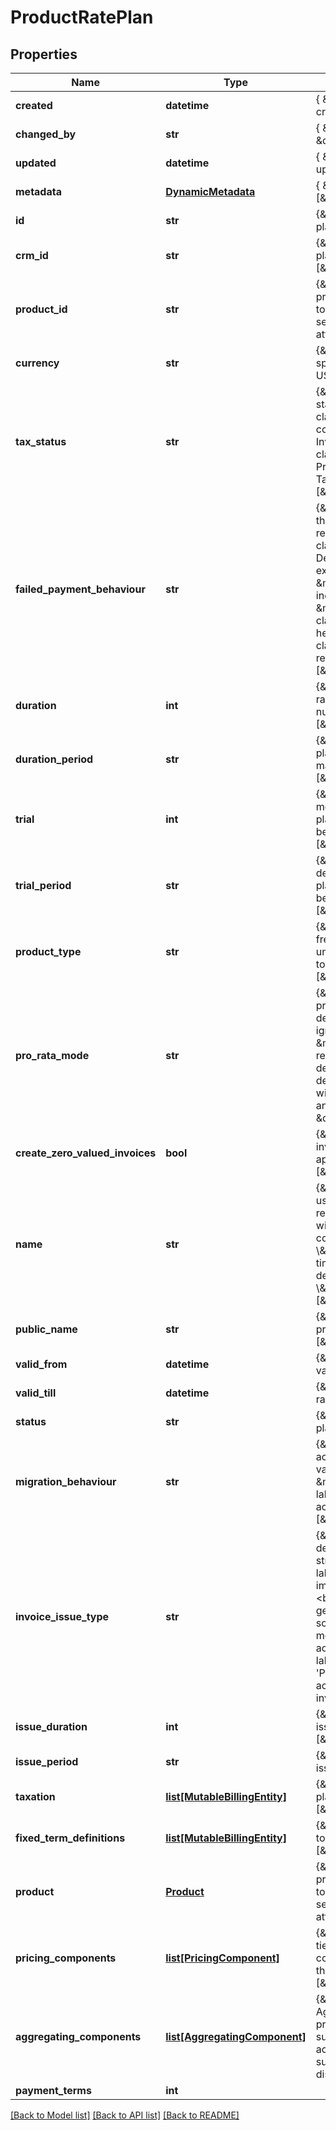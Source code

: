 # ProductRatePlan

## Properties
Name | Type | Description | Notes
------------ | ------------- | ------------- | -------------
**created** | **datetime** | { \&quot;description\&quot; : \&quot;The UTC DateTime when the object was created.\&quot;, \&quot;verbs\&quot;:[] } | [optional] 
**changed_by** | **str** | { \&quot;description\&quot; : \&quot;ID of the user who last updated the entity.\&quot;, \&quot;verbs\&quot;:[] } | [optional] 
**updated** | **datetime** | { \&quot;description\&quot; : \&quot;The UTC DateTime when the object was last updated.\&quot;, \&quot;verbs\&quot;:[] } | [optional] 
**metadata** | [**DynamicMetadata**](DynamicMetadata.md) | { \&quot;description\&quot; : \&quot;Add metadata.\&quot;, \&quot;verbs\&quot;:[\&quot;POST\&quot;] } | [optional] 
**id** | **str** | {\&quot;description\&quot;:\&quot;ID uniquely identifying this rate plan.\&quot;,\&quot;verbs\&quot;:[\&quot;GET\&quot;]} | [optional] 
**crm_id** | **str** | {\&quot;description\&quot;:\&quot;Customer-relationship-management ID of the rate plan.\&quot;,\&quot;verbs\&quot;:[\&quot;GET\&quot;,\&quot;PUT\&quot;,\&quot;POST\&quot;]} | [optional] 
**product_id** | **str** | {\&quot;description\&quot;:\&quot;ID of the product to which this rate plan belongs. A product is essentially a collection of rate plans, and describes the service conferred to a customer upon subscription to any of said product&#39;s rate plans. The product serves also as a template from which its rate plans can infer default attributes.\&quot;,\&quot;verbs\&quot;:[\&quot;POST\&quot;,\&quot;GET\&quot;]} | 
**currency** | **str** | {\&quot;description\&quot;:\&quot;The currency of the product-rate-plan &amp;mdash; as specified by a three-character ISO 4217 currency code (i.e. USD).\&quot;,\&quot;verbs\&quot;:[\&quot;POST\&quot;,\&quot;GET\&quot;]} | 
**tax_status** | **str** | {\&quot;default\&quot;:\&quot;inclusive\&quot;,\&quot;description\&quot;:\&quot;The tax status of the product-rate-plan &amp;mdash; either inclusive or exclusive.&lt;br&gt;&lt;span class&#x3D;\\\&quot;label label-default\\\&quot;&gt;exclusive&lt;/span&gt;pricing indicates that the cost of the Pricing Components do not include tax; when BillForward generates an Invoice, the tax will be calculated with this price as a base. &lt;br&gt;Tax-&lt;span class&#x3D;\\\&quot;label label-default\\\&quot;&gt;inclusive&lt;/span&gt;pricing indicates that the Pricing components include Tax. BillForward will still calculate tax on each invoice. Tax will be calculated from the sales price.\&quot;,\&quot;verbs\&quot;:[\&quot;POST\&quot;,\&quot;PUT\&quot;,\&quot;GET\&quot;]} | 
**failed_payment_behaviour** | **str** | {\&quot;default\&quot;:\&quot;None\&quot;,\&quot;description\&quot;:\&quot;The action that should be taken, should an invoice for some subscription to this rate plan remain unpaid despite the dunning period&#39;s being exceeded.&lt;br&gt;&lt;span class&#x3D;\\\&quot;label label-default\\\&quot;&gt;CancelSubscription&lt;/span&gt; &amp;mdash; Demotes the subscription to the &#x60;Failed&#x60; state as soon as the dunning period is exceeded.&lt;br&gt;&lt;span class&#x3D;\\\&quot;label label-default\\\&quot;&gt;None&lt;/span&gt; &amp;mdash; The subscription is allowed to continue in the &#x60;AwaitingPayment&#x60; state indefinitely even if the dunning period is exceeded.For slow payment cycles &amp;mdash; or when manual invoice remediation is common &amp;mdash; &lt;span class&#x3D;\\\&quot;label label-default\\\&quot;&gt;None&lt;/span&gt; is recommended.&lt;br&gt;In a heavily-automated SaaS environment, automatic cancellation via &lt;span class&#x3D;\\\&quot;label label-default\\\&quot;&gt;CancelSubscription&lt;/span&gt; is recommended.\&quot;,\&quot;verbs\&quot;:[\&quot;POST\&quot;,\&quot;PUT\&quot;,\&quot;GET\&quot;]} | 
**duration** | **int** | {\&quot;description\&quot;:\&quot;Number of length-measures which constitute the rate plan&#39;s period. If left unspecified: the rate plan will use the same &#x60;duration&#x60; number as the Product to which it belongs.\&quot;,\&quot;verbs\&quot;:[\&quot;POST\&quot;,\&quot;GET\&quot;]} | [optional] 
**duration_period** | **str** | {\&quot;description\&quot;:\&quot;Measure describing the magnitude of the rate plan&#39;s period. If left unspecified: the rate plan will use the same &#x60;durationPeriod&#x60; magnitude as the Product to which it belongs.\&quot;,\&quot;verbs\&quot;:[\&quot;POST\&quot;,\&quot;GET\&quot;]} | 
**trial** | **int** | {\&quot;default\&quot;:0,\&quot;description\&quot;:\&quot;Number of trial-length-measures which constitute the rate plan&#39;s trial period. If left unspecified: the rate plan will use the same &#x60;trial&#x60; number as the Product to which it belongs.\&quot;,\&quot;verbs\&quot;:[\&quot;POST\&quot;,\&quot;PUT\&quot;,\&quot;GET\&quot;]} | [optional] 
**trial_period** | **str** | {\&quot;default\&quot;:\&quot;none\&quot;,\&quot;description\&quot;:\&quot;Measure describing the magnitude of the rate plan&#39;s trial period. If left unspecified: the rate plan will use the same &#x60;trialPeriod&#x60; magnitude as the Product to which it belongs.\&quot;,\&quot;verbs\&quot;:[\&quot;POST\&quot;,\&quot;PUT\&quot;,\&quot;GET\&quot;]} | [optional] 
**product_type** | **str** | {\&quot;default\&quot;:\&quot;recurring\&quot;,\&quot;description\&quot;:\&quot;The frequency of the rate plan &amp;mdash; either recurring or non-recurring. If left unspecified: the rate plan will use the same &#x60;productType&#x60; frequency as the Product to which it belongs.\&quot;,\&quot;verbs\&quot;:[\&quot;POST\&quot;,\&quot;PUT\&quot;,\&quot;GET\&quot;]} | [optional] 
**pro_rata_mode** | **str** | {\&quot;default\&quot;:\&quot;WithCoupon\&quot;,\&quot;description\&quot;:\&quot;The pro-rata mode for the rate plan. &lt;br&gt;&lt;span class&#x3D;\\\&quot;label label-default\\\&quot;&gt;None&lt;/span&gt; &amp;mdash; The pro-rata cost for upgrades will be ignored.&lt;br&gt;&lt;span class&#x3D;\\\&quot;label label-default\\\&quot;&gt;WithCoupon&lt;/span&gt; &amp;mdash; The pro-rata cost for upgrades will be calculated based on the time remaining for the subscription. Discounts from any attached coupons will be deducted from the pro-rated cost.&lt;br&gt;&lt;span class&#x3D;\\\&quot;label label-default\\\&quot;&gt;WithoutCoupon&lt;/span&gt; &amp;mdash; The pro-rata cost for upgrades will be calculated based on the time remaining for the subscription. Discounts from any attached coupons will not be deducted from the pro-rated cost. \&quot;,\&quot;verbs\&quot;:[]} | 
**create_zero_valued_invoices** | **bool** | {\&quot;default\&quot;:\&quot;true\&quot;,\&quot;description\&quot;:\&quot;Whether invoices are created if they have a zero valued cost before any discounts are applied.\&quot;,\&quot;verbs\&quot;:[\&quot;POST\&quot;,\&quot;PUT\&quot;,\&quot;GET\&quot;] } | [default to False]
**name** | **str** | {\&quot;description\&quot;:\&quot;A friendly name &amp;mdash; for your benefit &amp;mdash; used to identify this rate plan within some product in BillForward. The name should reflect the fact that this rate plan provides to the customer a price tiering system within which a subscription to its Product can be made. &lt;br&gt;The rate plan&#39;s name could describe the nature of its price tiering (e.g. \\\&quot;Default pricing\\\&quot;, \\\&quot;Student pricing\\\&quot;).&lt;br&gt;Remember also that rate plans can override the timing prescribed by their product. If your rate plan is defined by its overriding the default timing of its product, then that can be reflected in that rate plan&#39;s name. (e.g. \\\&quot;Student pricing - Annual\\\&quot;).\&quot;,\&quot;verbs\&quot;:[\&quot;POST\&quot;,\&quot;PUT\&quot;,\&quot;GET\&quot;]} | 
**public_name** | **str** | {\&quot;description\&quot;:\&quot;A friendly non-unique name used to identify this product-rate-plan\&quot;,\&quot;verbs\&quot;:[\&quot;POST\&quot;,\&quot;PUT\&quot;,\&quot;GET\&quot;]} | [optional] 
**valid_from** | **datetime** | {\&quot;description\&quot;:\&quot;The UTC DateTime specifying when the rate plan is valid from.\&quot;,\&quot;verbs\&quot;:[\&quot;GET\&quot;]} | [optional] 
**valid_till** | **datetime** | {\&quot;description\&quot;:\&quot;The UTC DateTime specifying when the product-rate-plan is valid till.\&quot;,\&quot;verbs\&quot;:[\&quot;GET\&quot;]} | [optional] 
**status** | **str** | {\&quot;description\&quot;:\&quot;The current status of the rate plan.\&quot;,\&quot;verbs\&quot;:[]} | [optional] 
**migration_behaviour** | **str** | {\&quot;default\&quot;:\&quot;CreditAccount\&quot;,\&quot;description\&quot;:\&quot;The action that should be taken, should the pro-rata calculation result in a negative value.&lt;br&gt;&lt;span class&#x3D;\\\&quot;label label-default\\\&quot;&gt;NoCharge&lt;/span&gt; &amp;mdash; Don&#39;t return to the customer any money.&lt;br&gt;&lt;span class&#x3D;\\\&quot;label label-default\\\&quot;&gt;CreditAccount&lt;/span&gt; &amp;mdash; Credit the customer&#39;s account with the amount.\&quot;,\&quot;verbs\&quot;:[\&quot;POST\&quot;,\&quot;PUT\&quot;,\&quot;GET\&quot;]} | 
**invoice_issue_type** | **str** | {\&quot;default\&quot;:\&quot;&lt;span class&#x3D;\\\&quot;label label-default\\\&quot;&gt;Immediate&lt;/span&gt;\&quot;,\&quot;description\&quot;:\&quot;The strategy for how invoices for this plan will be issued.&lt;br&gt;&lt;span class&#x3D;\\\&quot;label label-default\\\&quot;&gt;Immediate&lt;/span&gt; &amp;mdash; All generated invoices move immediately to the &#39;Unpaid&#39; state &amp;mdash; beginning the payment pursuit process.&lt;br&gt;&lt;span class&#x3D;\\\&quot;label label-default\\\&quot;&gt;Delayed&lt;/span&gt; &amp;mdash; All generated invoices begin in the &#39;Pending&#39; state. An &#39;Issue Invoice&#39; amendment is scheduled (based on the rate plan&#39;s &#x60;issueDuration&#x60; and &#x60;issuePeriod&#x60;) that will move the invoice to the &#39;Unpaid&#39; state (beginning the payment pursuit process) in accordance with the rate plan&#39;s issuance schedule.&lt;br&gt;&lt;span class&#x3D;\\\&quot;label label-default\\\&quot;&gt;Manual&lt;/span&gt; &amp;mdash; All generated invoices sit in the &#39;Pending&#39; state &amp;mdash; they will not be issued to the customer unless explicit action is taken. This gives you an opportunity to review or recalculate the invoice.\&quot;verbs\&quot;:[\&quot;POST\&quot;,\&quot;GET\&quot;]} | [optional] 
**issue_duration** | **int** | {\&quot;description\&quot;:\&quot;Number of issue-length-measures between issuance of invoices for this rate plan.\&quot;\&quot;verbs\&quot;:[\&quot;POST\&quot;,\&quot;GET\&quot;]} | [optional] 
**issue_period** | **str** | {\&quot;description\&quot;:\&quot;Measure describing the magnitude of the invoice issuance period.\&quot;,\&quot;verbs\&quot;:[\&quot;POST\&quot;,\&quot;GET\&quot;]} | [optional] 
**taxation** | [**list[MutableBillingEntity]**](MutableBillingEntity.md) | {\&quot;description\&quot;:\&quot;A list linking taxation strategies to the rate plan.\&quot;,\&quot;verbs\&quot;:[\&quot;POST\&quot;,\&quot;GET\&quot;,\&quot;PUT\&quot;]} | [optional] 
**fixed_term_definitions** | [**list[MutableBillingEntity]**](MutableBillingEntity.md) | {\&quot;description\&quot;:\&quot;A list linking \\\&quot;Fixed-Term Definitions\\\&quot; to the rate plan.\&quot;,\&quot;verbs\&quot;:[\&quot;POST\&quot;,\&quot;PUT\&quot;,\&quot;GET\&quot;]} | [optional] 
**product** | [**Product**](Product.md) | {\&quot;description\&quot;:\&quot;The product to which this rate plan belongs. A product is essentially a collection of rate plans, and describes the service conferred to a customer upon subscription to any of said product&#39;s rate plans. The product serves also as a template from which its rate plans can infer default attributes.\&quot;,\&quot;verbs\&quot;:[\&quot;POST\&quot;,\&quot;GET\&quot;]} | [optional] 
**pricing_components** | [**list[PricingComponent]**](PricingComponent.md) | {\&quot;description\&quot;:\&quot;The pricing-components which describe the price tiering system of this rate plan. A product rate plan may have 1 or more pricing components. Each pricing component represents a different charge associated with the subscription. Pricing components are versioned.\&quot;,\&quot;verbs\&quot;:[\&quot;POST\&quot;,\&quot;PUT\&quot;,\&quot;GET\&quot;]} | 
**aggregating_components** | [**list[AggregatingComponent]**](AggregatingComponent.md) | {\&quot;default\&quot;:\&quot;(empty list)\&quot;,\&quot;description\&quot;:\&quot;List of AggregatingComponents &amp;mdash; these describe pricing components whose prices should be recalculated upon invoice aggregation. For example: two subscriptions&#39; individual consumptions may be neither of them large enough to achieve bulk-buy discounts. When aggregated, though, the same two subscriptions&#39; consumption may add up to a quantity which does merit a bulk buy discount within your tiering system.\&quot;,\&quot;verbs\&quot;:[\&quot;POST\&quot;]} | [optional] 
**payment_terms** | **int** |  | [optional] 

[[Back to Model list]](../README.md#documentation-for-models) [[Back to API list]](../README.md#documentation-for-api-endpoints) [[Back to README]](../README.md)


